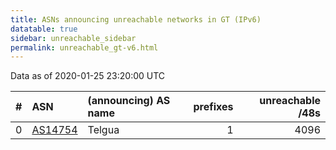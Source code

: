 ```yaml
---
title: ASNs announcing unreachable networks in GT (IPv6)
datatable: true
sidebar: unreachable_sidebar
permalink: unreachable_gt-v6.html
---
```


Data as of 2020-01-25 23:20:00 UTC


<div class="datatable-begin"></div>

|   # | ASN                                    | (announcing) AS name   |   prefixes |   unreachable /48s |
|----:|:---------------------------------------|:-----------------------|-----------:|-------------------:|
|   0 | [AS14754](unreachable_AS14754-v6.html) | Telgua                 |          1 |               4096 |

<div class="datatable-end"></div>